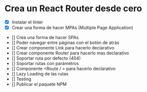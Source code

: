 # Crea un React Router desde cero

- [x] Instalar el linter
- [x] Crear una forma de hacer MPAs (Multiple Page Application)
- [] Crea una forma de hacer SPAs
- [] Poder navegar entre páginas con el botón de atrás
- [] Crear componente Link para hacerlo declarativo
- [] Crear componente Router para hacerlo mas declarativo
- [] Soportar ruta por defecto (404)
- [] Soportar rutas con parámetros
- [] Componente <Route / > para hacerlo declarativo
- [] Lazy Loading de las rutas
- [] Testing
- [] Publicar el paquete NPM